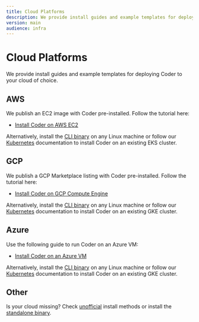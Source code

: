 ```yaml
---
title: Cloud Platforms
description: We provide install guides and example templates for deploying Coder to your
version: main
audience: infra
---
```

# Cloud Platforms

We provide install guides and example templates for deploying Coder to your
cloud of choice.

<div class="tabs">

## AWS

We publish an EC2 image with Coder pre-installed. Follow the tutorial here:

- [Install Coder on AWS EC2](./ec2)

Alternatively, install the [CLI binary](../cli) on any Linux machine or
follow our [Kubernetes](../kubernetes) documentation to install Coder on an
existing EKS cluster.

## GCP

We publish a GCP Marketplace listing with Coder pre-installed. Follow the
tutorial here:

- [Install Coder on GCP Compute Engine](./compute-engine)

Alternatively, install the [CLI binary](../cli) on any Linux machine or
follow our [Kubernetes](../kubernetes) documentation to install Coder on an
existing GKE cluster.

## Azure

Use the following guide to run Coder on an Azure VM:

- [Install Coder on an Azure VM](./azure-vm)

Alternatively, install the [CLI binary](../cli) on any Linux machine or
follow our [Kubernetes](../kubernetes) documentation to install Coder on an
existing GKE cluster.

## Other

Is your cloud missing? Check [unofficial](../other/index) install methods or
install the [standalone binary](../cli).

</div>
